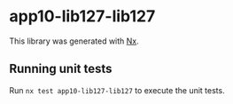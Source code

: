 # app10-lib127-lib127

This library was generated with [Nx](https://nx.dev).

## Running unit tests

Run `nx test app10-lib127-lib127` to execute the unit tests.
